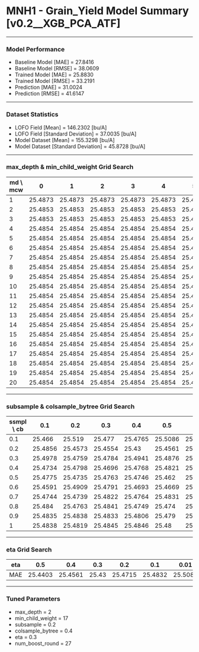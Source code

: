 # MNH1 - Grain_Yield Model Summary [v0.2__XGB_PCA_ATF]

***

### Model Performance

- Baseline Model [MAE] = 27.8416
- Baseline Model [RMSE] = 38.0609
- Trained Model [MAE] = 25.8830
- Trained Model [RMSE] = 33.2191
- Prediction [MAE] = 31.0024
- Prediction [RMSE] = 41.6147
***

### Dataset Statistics

- LOFO Field [Mean] = 146.2302 [bu/A]
- LOFO Field [Standard Deviation] = 37.0035 [bu/A]
- Model Dataset [Mean] = 155.3298 [bu/A]
- Model Dataset [Standard Deviation] = 45.8728 [bu/A]
***

### max_depth & min_child_weight Grid Search

|   md \ mcw |       0 |       1 |       2 |       3 |       4 |       5 |       6 |       7 |       8 |       9 |      10 |      11 |      12 |      13 |      14 |      15 |      16 |      17 |      18 |      19 |      20 |
|------------|---------|---------|---------|---------|---------|---------|---------|---------|---------|---------|---------|---------|---------|---------|---------|---------|---------|---------|---------|---------|---------|
|          1 | 25.4873 | 25.4873 | 25.4873 | 25.4873 | 25.4873 | 25.4873 | 25.4873 | 25.4873 | 25.4873 | 25.4873 | 25.4873 | 25.4873 | 25.4873 | 25.4873 | 25.4873 | 25.4873 | 25.4872 | 25.4873 | 25.4873 | 25.4873 | 25.4873 |
|          2 | 25.4853 | 25.4853 | 25.4853 | 25.4853 | 25.4853 | 25.4853 | 25.4853 | 25.4853 | 25.4853 | 25.4853 | 25.4853 | 25.4853 | 25.4853 | 25.4853 | 25.4853 | 25.4853 | 25.4853 | 25.4853 | 25.4853 | 25.4853 | 25.4853 |
|          3 | 25.4853 | 25.4853 | 25.4853 | 25.4853 | 25.4853 | 25.4853 | 25.4853 | 25.4853 | 25.4853 | 25.4854 | 25.4853 | 25.4853 | 25.4853 | 25.4853 | 25.4853 | 25.4853 | 25.4853 | 25.4853 | 25.4853 | 25.4853 | 25.4853 |
|          4 | 25.4854 | 25.4854 | 25.4854 | 25.4854 | 25.4854 | 25.4854 | 25.4854 | 25.4854 | 25.4854 | 25.4854 | 25.4854 | 25.4854 | 25.4854 | 25.4854 | 25.4854 | 25.4854 | 25.4854 | 25.4854 | 25.4854 | 25.4854 | 25.4854 |
|          5 | 25.4854 | 25.4854 | 25.4854 | 25.4854 | 25.4854 | 25.4854 | 25.4854 | 25.4854 | 25.4854 | 25.4854 | 25.4854 | 25.4854 | 25.4854 | 25.4854 | 25.4854 | 25.4854 | 25.4854 | 25.4854 | 25.4854 | 25.4854 | 25.4854 |
|          6 | 25.4854 | 25.4854 | 25.4854 | 25.4854 | 25.4854 | 25.4854 | 25.4854 | 25.4854 | 25.4854 | 25.4854 | 25.4854 | 25.4854 | 25.4854 | 25.4854 | 25.4854 | 25.4854 | 25.4854 | 25.4854 | 25.4854 | 25.4854 | 25.4854 |
|          7 | 25.4854 | 25.4854 | 25.4854 | 25.4854 | 25.4854 | 25.4854 | 25.4854 | 25.4854 | 25.4854 | 25.4854 | 25.4854 | 25.4854 | 25.4854 | 25.4854 | 25.4854 | 25.4854 | 25.4854 | 25.4854 | 25.4854 | 25.4854 | 25.4854 |
|          8 | 25.4854 | 25.4854 | 25.4854 | 25.4854 | 25.4854 | 25.4854 | 25.4854 | 25.4854 | 25.4854 | 25.4854 | 25.4854 | 25.4854 | 25.4854 | 25.4854 | 25.4854 | 25.4854 | 25.4854 | 25.4854 | 25.4854 | 25.4854 | 25.4854 |
|          9 | 25.4854 | 25.4854 | 25.4854 | 25.4854 | 25.4854 | 25.4854 | 25.4854 | 25.4854 | 25.4854 | 25.4854 | 25.4854 | 25.4854 | 25.4854 | 25.4854 | 25.4854 | 25.4854 | 25.4854 | 25.4854 | 25.4854 | 25.4854 | 25.4854 |
|         10 | 25.4854 | 25.4854 | 25.4854 | 25.4854 | 25.4854 | 25.4854 | 25.4854 | 25.4854 | 25.4854 | 25.4854 | 25.4854 | 25.4854 | 25.4854 | 25.4854 | 25.4854 | 25.4854 | 25.4854 | 25.4854 | 25.4854 | 25.4854 | 25.4854 |
|         11 | 25.4854 | 25.4854 | 25.4854 | 25.4854 | 25.4854 | 25.4854 | 25.4854 | 25.4854 | 25.4854 | 25.4854 | 25.4854 | 25.4854 | 25.4854 | 25.4854 | 25.4854 | 25.4854 | 25.4854 | 25.4854 | 25.4854 | 25.4854 | 25.4854 |
|         12 | 25.4854 | 25.4854 | 25.4854 | 25.4854 | 25.4854 | 25.4854 | 25.4854 | 25.4854 | 25.4854 | 25.4854 | 25.4854 | 25.4854 | 25.4854 | 25.4854 | 25.4854 | 25.4854 | 25.4854 | 25.4854 | 25.4854 | 25.4854 | 25.4854 |
|         13 | 25.4854 | 25.4854 | 25.4854 | 25.4854 | 25.4854 | 25.4854 | 25.4854 | 25.4854 | 25.4854 | 25.4854 | 25.4854 | 25.4854 | 25.4854 | 25.4854 | 25.4854 | 25.4854 | 25.4854 | 25.4854 | 25.4854 | 25.4854 | 25.4854 |
|         14 | 25.4854 | 25.4854 | 25.4854 | 25.4854 | 25.4854 | 25.4854 | 25.4854 | 25.4854 | 25.4854 | 25.4854 | 25.4854 | 25.4854 | 25.4854 | 25.4854 | 25.4854 | 25.4854 | 25.4854 | 25.4854 | 25.4854 | 25.4854 | 25.4854 |
|         15 | 25.4854 | 25.4854 | 25.4854 | 25.4854 | 25.4854 | 25.4854 | 25.4854 | 25.4854 | 25.4854 | 25.4854 | 25.4854 | 25.4854 | 25.4854 | 25.4854 | 25.4854 | 25.4854 | 25.4854 | 25.4854 | 25.4854 | 25.4854 | 25.4854 |
|         16 | 25.4854 | 25.4854 | 25.4854 | 25.4854 | 25.4854 | 25.4854 | 25.4854 | 25.4854 | 25.4854 | 25.4854 | 25.4854 | 25.4854 | 25.4854 | 25.4854 | 25.4854 | 25.4854 | 25.4854 | 25.4854 | 25.4854 | 25.4854 | 25.4854 |
|         17 | 25.4854 | 25.4854 | 25.4854 | 25.4854 | 25.4854 | 25.4854 | 25.4854 | 25.4854 | 25.4854 | 25.4854 | 25.4854 | 25.4854 | 25.4854 | 25.4854 | 25.4854 | 25.4854 | 25.4854 | 25.4854 | 25.4854 | 25.4854 | 25.4854 |
|         18 | 25.4854 | 25.4854 | 25.4854 | 25.4854 | 25.4854 | 25.4854 | 25.4854 | 25.4854 | 25.4854 | 25.4854 | 25.4854 | 25.4854 | 25.4854 | 25.4854 | 25.4854 | 25.4854 | 25.4854 | 25.4854 | 25.4854 | 25.4854 | 25.4854 |
|         19 | 25.4854 | 25.4854 | 25.4854 | 25.4854 | 25.4854 | 25.4854 | 25.4854 | 25.4854 | 25.4854 | 25.4854 | 25.4854 | 25.4854 | 25.4854 | 25.4854 | 25.4854 | 25.4854 | 25.4854 | 25.4854 | 25.4854 | 25.4854 | 25.4854 |
|         20 | 25.4854 | 25.4854 | 25.4854 | 25.4854 | 25.4854 | 25.4854 | 25.4854 | 25.4854 | 25.4854 | 25.4854 | 25.4854 | 25.4854 | 25.4854 | 25.4854 | 25.4854 | 25.4854 | 25.4854 | 25.4854 | 25.4854 | 25.4854 | 25.4854 |

***

### subsample & colsample_bytree Grid Search

|   ssmpl \ cb |     0.1 |     0.2 |     0.3 |     0.4 |     0.5 |     0.6 |     0.7 |     0.8 |     0.9 |     1.0 |
|--------------|---------|---------|---------|---------|---------|---------|---------|---------|---------|---------|
|          0.1 | 25.466  | 25.519  | 25.477  | 25.4765 | 25.5086 | 25.4915 | 25.5179 | 25.4839 | 25.4795 | 25.5012 |
|          0.2 | 25.4856 | 25.4573 | 25.4554 | 25.43   | 25.4561 | 25.4389 | 25.4545 | 25.4396 | 25.4598 | 25.4564 |
|          0.3 | 25.4978 | 25.4759 | 25.4784 | 25.4941 | 25.4876 | 25.4796 | 25.4909 | 25.4736 | 25.4949 | 25.5042 |
|          0.4 | 25.4734 | 25.4798 | 25.4696 | 25.4768 | 25.4821 | 25.4779 | 25.4708 | 25.4693 | 25.4663 | 25.4727 |
|          0.5 | 25.4775 | 25.4735 | 25.4763 | 25.4746 | 25.462  | 25.4668 | 25.4811 | 25.4757 | 25.4796 | 25.4734 |
|          0.6 | 25.4591 | 25.4909 | 25.4791 | 25.4693 | 25.4669 | 25.461  | 25.4674 | 25.4748 | 25.4792 | 25.4748 |
|          0.7 | 25.4744 | 25.4739 | 25.4822 | 25.4764 | 25.4831 | 25.4788 | 25.4795 | 25.4798 | 25.4843 | 25.476  |
|          0.8 | 25.484  | 25.4763 | 25.4841 | 25.4749 | 25.474  | 25.4781 | 25.4726 | 25.477  | 25.4754 | 25.4752 |
|          0.9 | 25.4835 | 25.4838 | 25.4833 | 25.4806 | 25.479  | 25.4809 | 25.4773 | 25.475  | 25.4783 | 25.4807 |
|          1   | 25.4838 | 25.4819 | 25.4845 | 25.4846 | 25.48   | 25.4818 | 25.4829 | 25.4846 | 25.4854 | 25.4853 |

***

### eta Grid Search

| eta   |     0.5 |     0.4 |   0.3 |     0.2 |     0.1 |    0.01 |   0.001 |
|-------|---------|---------|-------|---------|---------|---------|---------|
| MAE   | 25.4403 | 25.4561 | 25.43 | 25.4715 | 25.4832 | 25.5084 | 59.9367 |

***

### Tuned Parameters

- max_depth = 2
- min_child_weight = 17
- subsample = 0.2
- colsample_bytree = 0.4
- eta = 0.3
- num_boost_round = 27
